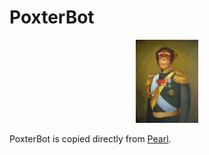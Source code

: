 # PoxterBot
<p align="center"><img src="poxter.jpg" width="100"/></p>

PoxterBot is copied directly from [Pearl](https://github.com/defund/pearl).
